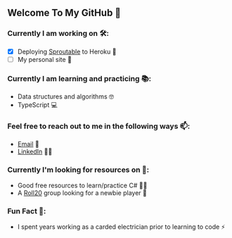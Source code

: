 ## Welcome To My GitHub 👋

### Currently I am working on 🛠️:
- [x] Deploying [Sproutable](https://sprouttable.herokuapp.com/) to Heroku 🌱
- [ ] My personal site 📄

### Currently I am learning and practicing 📚:
* Data structures and algorithms 🤓
* TypeScript 💻

### Feel free to reach out to me in the following ways 📫:
* [Email](mailto:Ryan.M.Schleck@gmail.com) 📧
* [LinkedIn](https://www.linkedin.com/in/ryan-schleck/) 🧑‍💼

### Currently I'm looking for resources on 📑:
* Good free resources to learn/practice C# 🧑‍🏫
* A [Roll20](https://roll20.net/) group looking for a newbie player 🎲

### Fun Fact 🔖:
* I spent years working as a carded electrician prior to learning to code ⚡
